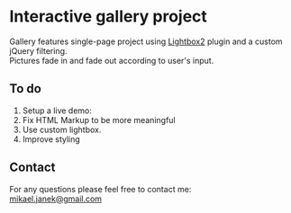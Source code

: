 # Interactive gallery project
Gallery features single-page project using [Lightbox2](http://lokeshdhakar.com/projects/lightbox2/) plugin and a custom jQuery filtering.<br>
Pictures fade in and fade out according to user's input.
## To do
1. Setup a live demo:
2. Fix HTML Markup to be more meaningful
3. Use custom lightbox.
4. Improve styling

## Contact
For any questions please feel free to contact me:<br />
<a href="mailto:mikael.janek@gmail.com">mikael.janek@gmail.com</a>
